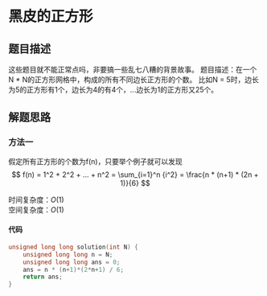 # 黑皮的正方形

## 题目描述

这些题目就不能正常点吗，非要搞一些乱七八糟的背景故事。
题目描述：在一个N * N的正方形网格中，构成的所有不同边长正方形的个数。
比如N = 5时，边长为5的正方形有1个，边长为4的有4个，...边长为1的正方形又25个。

## 解题思路

### 方法一

假定所有正方形的个数为f(n)，只要举个例子就可以发现
$$
f(n) = 1^2 + 2^2 + ... + n^2 = \sum_{i=1}^n {i^2} = \frac{n * (n+1) * (2n + 1)}{6}
$$

时间复杂度：$O(1)$ <br/>
空间复杂度：$O(1)$

#### 代码

```cpp
unsigned long long solution(int N) {
    unsigned long long n = N;
    unsigned long long ans = 0;
    ans = n * (n+1)*(2*n+1) / 6;
    return ans;
}

```
